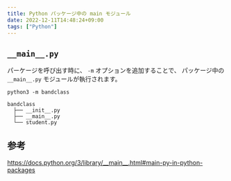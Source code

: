 ```yaml
---
title: Python パッケージ中の main モジュール
date: 2022-12-11T14:48:24+09:00
tags: ["Python"]
---
```

## `__main__.py`

パーケージを呼び出す時に、
`-m` オプションを追加することで、
パッケージ中の `__main__.py` モジュールが執行されます。

```shell
python3 -m bandclass
```

```text
bandclass
  ├── __init__.py
  ├── __main__.py
  └── student.py
```

## 参考

https://docs.python.org/3/library/__main__.html#main-py-in-python-packages
